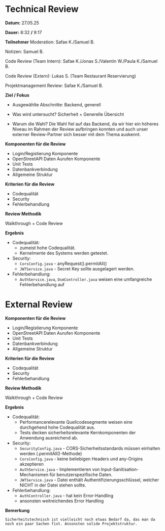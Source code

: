 # Technical Review
**Datum:** 27.05.25

**Dauer:** 8:32 **/** 9:17 

**Teilnehmer**
Moderation: Safae K./Samuel B.

Notizen: Samuel B.

Code Review (Team Intern): Safae K./Jonas S./Valentin W./Paula K./Samuel B.

Code Review (Extern): Lukas S. (Team Restaurant Reservierung)

Projektmanagement Review: Safae K./Samuel B.

**Ziel / Fokus**

- Ausgewählte Abschnitte: 
	Backend, generell

- Was wird untersucht?
	Sicherheit + Generelle Übersicht

- Warum die Wahl?
	Die Wahl fiel auf das Backend, da wir hier ein höheres Niveau im Rahmen der Review aufbringen konnten und auch unser externer Review-Partner sich besser mit dem Thema auskennt.

**Komponenten für die Review**
- Login/Registierung Komponente
- OpenStreetAPI Daten Aurufen Komponente
- Unit Tests
- Datenbankverbindung
- Allgemeine Struktur

**Kriterien für die Review**
- Codequalität
- Security
- Fehlerbehandlung

**Review Methodik**

Walkthrough + Code Review

**Ergebnis**
- Codequalität:
    - zumeist hohe Codequalität.
    - Kernelmente des Systems werden getestet.
- Security:
    - `CorsConfig.java` - anyRequest().permitAll()
    - `JWTService.java` - Secret Key sollte ausgelagert werden.
- Fehlerbehandlung:
    - `AuthService.java`, `OsmController.java` weisen eine umfangreiche Fehlerbehandlung auf
  

# External Review


**Komponenten für die Review**
- Login/Registierung Komponente
 - OpenStreetAPI Daten Aurufen Komponente
- Unit Tests
- Datenbankverbindung
- Allgemeine Struktur

**Kriterien für die Review**
- Codequalität
- Security
- Fehlerbehandlung
  
**Review Methodik**

Walkthrough + Code Review

**Ergebnis**
- Codequalität:
    - Performancerelevante Quellcodesegmente weisen eine durchgehend hohe Codequalität aus.
    - Tests decken sicherheitsrelevante Kernkomponenten der Anwendung ausreichend ab.
- Security:
    - `SecurityConfig.java` - CORS-Sicherheitsstandards müssen einhalten werden (.permitAll()-Methode)
    - `CorsConfig.java` - keine beliebigen Headers und any-Origins akzeptieren
    - `AuthService.java` - Implementieren von Input-Sanitisation-Mechanismen für benutzerspezifische Daten.
    - `JWTService.java` - Datei enthält Authentifizierungsschlüssel, welcher NICHT in der Datei stehen sollte.
- Fehlerbehandlung:
    - `AuthController.java` - hat kein Error-Handling
    - ansonsten weitreichendes Error Handling

**Bemerkung**

`Sicherheitstechnisch ist vielleicht noch etwas Bedarf da, das man da noch ein paar Sachen fixt. Ansonsten solide Projektstruktur.`



